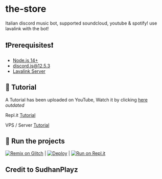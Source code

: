 # the-store
Italian discord music bot, supported soundcloud, youtube &amp; spotify! use lavalink with the bot!


## ❗Prerequisites❗
- [Node.js 14+](https://nodejs.org/en/download/)
- discord.js@12.5.3
- [Lavalink Server](https://github.com/freyacodes/Lavalink#server-configuration)

## 📝 Tutorial

A Tutorial has been uploaded on YouTube, Watch it by clicking [here](https://www.youtube.com/watch?v=p4lP96Tiv9s) *outdated*


Repl.it [Tutorial](https://github.com/SudhanPlayz/Discord-MusicBot/wiki/Installation-on-Repl-it)


VPS / Server [Tutorial](https://github.com/SudhanPlayz/Discord-MusicBot/wiki/Installation-on-a-Linux-server)

## 💨 Run the projects

[![Remix on Glitch](https://cdn.glitch.com/2703baf2-b643-4da7-ab91-7ee2a2d00b5b%2Fremix-button.svg)](https://glitch.com/edit/#!/import/github/SudhanPlayz/Discord-MusicBot) |
[![Deploy](https://www.herokucdn.com/deploy/button.svg)](https://heroku.com/deploy?template=https://github.com/SudhanPlayz/Discord-MusicBot) |
[![Run on Repl.it](https://repl.it/badge/github/SudhanPlayz/Discord-MusicBot)](https://repl.it/github/SudhanPlayz/Discord-MusicBot)

## Credit to SudhanPlayz
